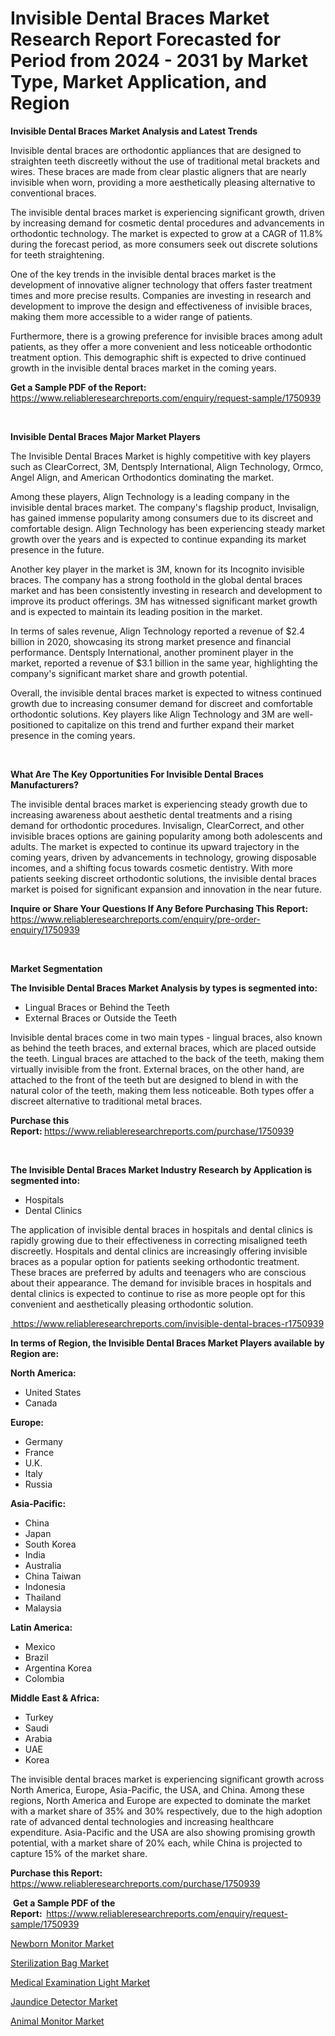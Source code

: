 <p><h1>Invisible Dental Braces Market Research Report Forecasted for Period from 2024 -  2031 by Market Type, Market Application, and Region</h1></p><p><strong>Invisible Dental Braces Market Analysis and Latest Trends</strong></p>
<p><p>Invisible dental braces are orthodontic appliances that are designed to straighten teeth discreetly without the use of traditional metal brackets and wires. These braces are made from clear plastic aligners that are nearly invisible when worn, providing a more aesthetically pleasing alternative to conventional braces.</p><p>The invisible dental braces market is experiencing significant growth, driven by increasing demand for cosmetic dental procedures and advancements in orthodontic technology. The market is expected to grow at a CAGR of 11.8% during the forecast period, as more consumers seek out discrete solutions for teeth straightening.</p><p>One of the key trends in the invisible dental braces market is the development of innovative aligner technology that offers faster treatment times and more precise results. Companies are investing in research and development to improve the design and effectiveness of invisible braces, making them more accessible to a wider range of patients.</p><p>Furthermore, there is a growing preference for invisible braces among adult patients, as they offer a more convenient and less noticeable orthodontic treatment option. This demographic shift is expected to drive continued growth in the invisible dental braces market in the coming years.</p></p>
<p><strong>Get a Sample PDF of the Report:&nbsp;</strong> <a href="https://www.reliableresearchreports.com/enquiry/request-sample/1750939">https://www.reliableresearchreports.com/enquiry/request-sample/1750939</a></p>
<p>&nbsp;</p>
<p><strong>Invisible Dental Braces Major Market Players</strong></p>
<p><p>The Invisible Dental Braces Market is highly competitive with key players such as ClearCorrect, 3M, Dentsply International, Align Technology, Ormco, Angel Align, and American Orthodontics dominating the market. </p><p>Among these players, Align Technology is a leading company in the invisible dental braces market. The company's flagship product, Invisalign, has gained immense popularity among consumers due to its discreet and comfortable design. Align Technology has been experiencing steady market growth over the years and is expected to continue expanding its market presence in the future.</p><p>Another key player in the market is 3M, known for its Incognito invisible braces. The company has a strong foothold in the global dental braces market and has been consistently investing in research and development to improve its product offerings. 3M has witnessed significant market growth and is expected to maintain its leading position in the market.</p><p>In terms of sales revenue, Align Technology reported a revenue of $2.4 billion in 2020, showcasing its strong market presence and financial performance. Dentsply International, another prominent player in the market, reported a revenue of $3.1 billion in the same year, highlighting the company's significant market share and growth potential.</p><p>Overall, the invisible dental braces market is expected to witness continued growth due to increasing consumer demand for discreet and comfortable orthodontic solutions. Key players like Align Technology and 3M are well-positioned to capitalize on this trend and further expand their market presence in the coming years.</p></p>
<p>&nbsp;</p>
<p><strong>What Are The Key Opportunities For Invisible Dental Braces Manufacturers?</strong></p>
<p><p>The invisible dental braces market is experiencing steady growth due to increasing awareness about aesthetic dental treatments and a rising demand for orthodontic procedures. Invisalign, ClearCorrect, and other invisible braces options are gaining popularity among both adolescents and adults. The market is expected to continue its upward trajectory in the coming years, driven by advancements in technology, growing disposable incomes, and a shifting focus towards cosmetic dentistry. With more patients seeking discreet orthodontic solutions, the invisible dental braces market is poised for significant expansion and innovation in the near future.</p></p>
<p><strong>Inquire or Share Your Questions If Any Before Purchasing This Report:</strong> <a href="https://www.reliableresearchreports.com/enquiry/pre-order-enquiry/1750939">https://www.reliableresearchreports.com/enquiry/pre-order-enquiry/1750939</a></p>
<p>&nbsp;</p>
<p><strong>Market Segmentation</strong></p>
<p><strong>The Invisible Dental Braces Market Analysis by types is segmented into:</strong></p>
<p><ul><li>Lingual Braces or Behind the Teeth</li><li>External Braces or Outside the Teeth</li></ul></p>
<p><p>Invisible dental braces come in two main types - lingual braces, also known as behind the teeth braces, and external braces, which are placed outside the teeth. Lingual braces are attached to the back of the teeth, making them virtually invisible from the front. External braces, on the other hand, are attached to the front of the teeth but are designed to blend in with the natural color of the teeth, making them less noticeable. Both types offer a discreet alternative to traditional metal braces.</p></p>
<p><strong>Purchase this Report:&nbsp;</strong><a href="https://www.reliableresearchreports.com/purchase/1750939">https://www.reliableresearchreports.com/purchase/1750939</a></p>
<p>&nbsp;</p>
<p><strong>The Invisible Dental Braces Market Industry Research by Application is segmented into:</strong></p>
<p><ul><li>Hospitals</li><li>Dental Clinics</li></ul></p>
<p><p>The application of invisible dental braces in hospitals and dental clinics is rapidly growing due to their effectiveness in correcting misaligned teeth discreetly. Hospitals and dental clinics are increasingly offering invisible braces as a popular option for patients seeking orthodontic treatment. These braces are preferred by adults and teenagers who are conscious about their appearance. The demand for invisible braces in hospitals and dental clinics is expected to continue to rise as more people opt for this convenient and aesthetically pleasing orthodontic solution.</p></p>
<p><a href="https://www.reliableresearchreports.com/invisible-dental-braces-r1750939">&nbsp;https://www.reliableresearchreports.com/invisible-dental-braces-r1750939</a></p>
<p><strong>In terms of Region, the Invisible Dental Braces Market Players available by Region are:</strong></p>
<p>
    <p> <strong> North America: </strong>
        <ul>
            <li>United States</li>
            <li>Canada</li>
        </ul>
        </p> 
    <p> <strong> Europe: </strong>
        <ul>
            <li>Germany</li>
            <li>France</li>
            <li>U.K.</li>
            <li>Italy</li>
            <li>Russia</li>
        </ul>
        </p> 
    <p> <strong> Asia-Pacific: </strong>
        <ul>
            <li>China</li>
            <li>Japan</li>
            <li>South Korea</li>
            <li>India</li>
            <li>Australia</li>
            <li>China Taiwan</li>
            <li>Indonesia</li>
            <li>Thailand</li>
            <li>Malaysia</li>
        </ul>
        </p> 
    <p> <strong> Latin America: </strong>
        <ul>
            <li>Mexico</li>
            <li>Brazil</li>
            <li>Argentina Korea</li>
            <li>Colombia</li>
        </ul>
        </p> 
    <p> <strong> Middle East & Africa: </strong>
        <ul>
            <li>Turkey</li>
            <li>Saudi</li>
            <li>Arabia</li>
            <li>UAE</li>
            <li>Korea</li>
        </ul>
    </p>
    </p>
<p><p>The invisible dental braces market is experiencing significant growth across North America, Europe, Asia-Pacific, the USA, and China. Among these regions, North America and Europe are expected to dominate the market with a market share of 35% and 30% respectively, due to the high adoption rate of advanced dental technologies and increasing healthcare expenditure. Asia-Pacific and the USA are also showing promising growth potential, with a market share of 20% each, while China is projected to capture 15% of the market share.</p></p>
<p><strong>Purchase this Report: </strong><a href="https://www.reliableresearchreports.com/purchase/1750939">https://www.reliableresearchreports.com/purchase/1750939</a></p>
<p>&nbsp;<strong>Get a Sample PDF of the Report:&nbsp;&nbsp;</strong><a href="https://www.reliableresearchreports.com/enquiry/request-sample/1750939">https://www.reliableresearchreports.com/enquiry/request-sample/1750939</a></p>
<p><strong></strong></p>
<p><p><a href="https://github.com/wrwgzwbr35/Market-Research-Report-List-2/blob/main/newborn-monitor-market.md">Newborn Monitor Market</a></p><p><a href="https://github.com/alexxisgm/Market-Research-Report-List-2/blob/main/sterilization-bag-market.md">Sterilization Bag Market</a></p><p><a href="https://github.com/HenrietteMills1/Market-Research-Report-List-2/blob/main/medical-examination-light-market.md">Medical Examination Light Market</a></p><p><a href="https://github.com/sifatuddin25/Market-Research-Report-List-2/blob/main/jaundice-detector-market.md">Jaundice Detector Market</a></p><p><a href="https://github.com/mdhefjumiah/Market-Research-Report-List-2/blob/main/animal-monitor-market.md">Animal Monitor Market</a></p></p>